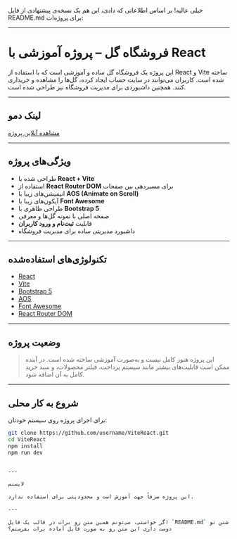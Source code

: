 خیلی عالیه! بر اساس اطلاعاتی که دادی، این هم یک نسخه‌ی پیشنهادی از فایل README.md برای پروژه‌ات:


---

# فروشگاه گل – پروژه آموزشی با React

این پروژه یک فروشگاه گل ساده و آموزشی است که با استفاده از React و Vite ساخته شده است. کاربران می‌توانند در سایت حساب ایجاد کرده، گل‌ها را مشاهده و خریداری کنند. همچنین داشبوردی برای مدیریت فروشگاه نیز طراحی شده است.

---

## لینک دمو  
[مشاهده آنلاین پروژه](https://jumaqasimim.github.io/ViteReact/)

---

## ویژگی‌های پروژه
- طراحی شده با **React + Vite**
- استفاده از **React Router DOM** برای مسیر‌دهی بین صفحات
- انیمیشن‌های زیبا با **AOS (Animate on Scroll)**
- آیکون‌های زیبا با **Font Awesome**
- طراحی ظاهری با **Bootstrap 5**
- صفحه اصلی با نمونه گل‌ها و معرفی
- قابلیت **ثبت‌نام و ورود کاربران**
- داشبورد مدیریتی ساده برای مدیریت فروشگاه

---

## تکنولوژی‌های استفاده‌شده
- [React](https://reactjs.org/)
- [Vite](https://vitejs.dev/)
- [Bootstrap 5](https://getbootstrap.com/)
- [AOS](https://michalsnik.github.io/aos/)
- [Font Awesome](https://fontawesome.com/)
- [React Router DOM](https://reactrouter.com/)

---

## وضعیت پروژه
> این پروژه هنوز کامل نیست و به‌صورت آموزشی ساخته شده است. در آینده ممکن است قابلیت‌های بیشتر مانند سیستم پرداخت، فیلتر محصولات، و سبد خرید کامل به آن اضافه شود.

---

## شروع به کار محلی
برای اجرای پروژه روی سیستم خودتان:
```bash
git clone https://github.com/username/ViteReact.git
cd ViteReact
npm install
npm run dev


---

لایسنس

این پروژه صرفاً جهت آموزش است و محدودیتی برای استفاده ندارد.

---

اگر خواستی، می‌تونم همین متن رو برات در قالب یک فایل `README.md` بسازم یا آماده کنم برای گذاشتن تو GitHub.  
دوست داری این متن رو به صورت فایل آماده برات بفرستم؟


